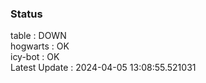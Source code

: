 ### Status


table : DOWN  
hogwarts : OK  
icy-bot : OK  
Latest Update : 2024-04-05 13:08:55.521031
